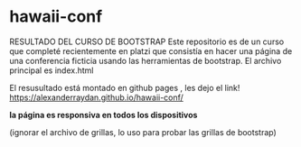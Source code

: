 # hawaii-conf

RESULTADO DEL CURSO DE BOOTSTRAP 
Este repositorio es de un curso que completé recientemente en platzi que consistía en hacer una página de una conferencia ficticia usando las herramientas de bootstrap. El archivo principal es index.html

El resusultado está montado en github pages , les dejo el link! https://alexanderraydan.github.io/hawaii-conf/

**la página es responsiva en todos los dispositivos**

(ignorar el archivo de grillas, lo uso para probar las grillas de bootstrap)

